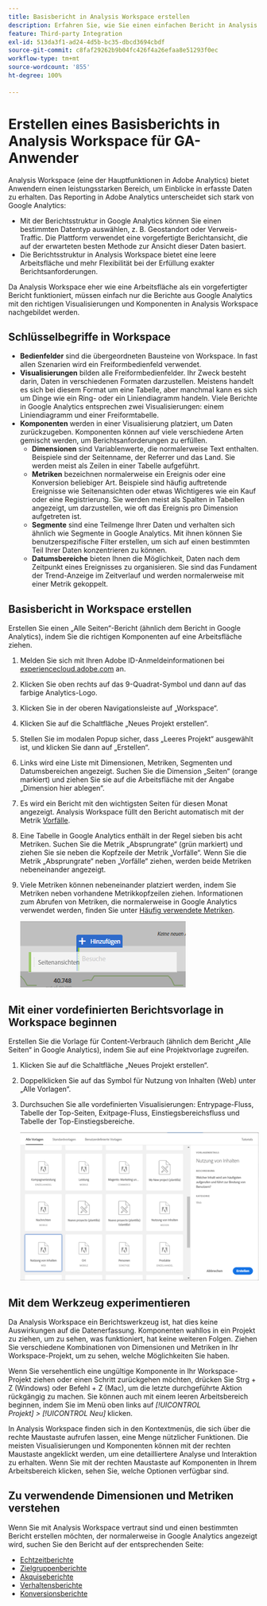 ```yaml
---
title: Basisbericht in Analysis Workspace erstellen
description: Erfahren Sie, wie Sie einen einfachen Bericht in Analysis Workspace in einem Format erstellen, das auf Anwender ausgerichtet ist, die mit Drittanbieter-Tools wie Google Analytics vertraut sind.
feature: Third-party Integration
exl-id: 513da3f1-ad24-4d5b-bc35-dbcd3694cbdf
source-git-commit: c8faf29262b9b04fc426f4a26efaa8e51293f0ec
workflow-type: tm+mt
source-wordcount: '855'
ht-degree: 100%

---
```


# Erstellen eines Basisberichts in Analysis Workspace für GA-Anwender

Analysis Workspace (eine der Hauptfunktionen in Adobe Analytics) bietet Anwendern einen leistungsstarken Bereich, um Einblicke in erfasste Daten zu erhalten. Das Reporting in Adobe Analytics unterscheidet sich stark von Google Analytics:

* Mit der Berichtsstruktur in Google Analytics können Sie einen bestimmten Datentyp auswählen, z. B. Geostandort oder Verweis-Traffic. Die Plattform verwendet eine vorgefertigte Berichtansicht, die auf der erwarteten besten Methode zur Ansicht dieser Daten basiert.
* Die Berichtsstruktur in Analysis Workspace bietet eine leere Arbeitsfläche und mehr Flexibilität bei der Erfüllung exakter Berichtsanforderungen.

Da Analysis Workspace eher wie eine Arbeitsfläche als ein vorgefertigter Bericht funktioniert, müssen einfach nur die Berichte aus Google Analytics mit den richtigen Visualisierungen und Komponenten in Analysis Workspace nachgebildet werden.

## Schlüsselbegriffe in Workspace

* **Bedienfelder** sind die übergeordneten Bausteine von Workspace. In fast allen Szenarien wird ein Freiformbedienfeld verwendet.
* **Visualisierungen** bilden alle Freiformbedienfelder. Ihr Zweck besteht darin, Daten in verschiedenen Formaten darzustellen. Meistens handelt es sich bei diesem Format um eine Tabelle, aber manchmal kann es sich um Dinge wie ein Ring- oder ein Liniendiagramm handeln. Viele Berichte in Google Analytics entsprechen zwei Visualisierungen: einem Liniendiagramm und einer Freiformtabelle.
* **Komponenten** werden in einer Visualisierung platziert, um Daten zurückzugeben. Komponenten können auf viele verschiedene Arten gemischt werden, um Berichtsanforderungen zu erfüllen.
   * **Dimensionen** sind Variablenwerte, die normalerweise Text enthalten. Beispiele sind der Seitenname, der Referrer und das Land. Sie werden meist als Zeilen in einer Tabelle aufgeführt.
   * **Metriken** bezeichnen normalerweise ein Ereignis oder eine Konversion beliebiger Art. Beispiele sind häufig auftretende Ereignisse wie Seitenansichten oder etwas Wichtigeres wie ein Kauf oder eine Registrierung. Sie werden meist als Spalten in Tabellen angezeigt, um darzustellen, wie oft das Ereignis pro Dimension aufgetreten ist.
   * **Segmente** sind eine Teilmenge Ihrer Daten und verhalten sich ähnlich wie Segmente in Google Analytics. Mit ihnen können Sie benutzerspezifische Filter erstellen, um sich auf einen bestimmten Teil Ihrer Daten konzentrieren zu können.
   * **Datumsbereiche** bieten Ihnen die Möglichkeit, Daten nach dem Zeitpunkt eines Ereignisses zu organisieren. Sie sind das Fundament der Trend-Anzeige im Zeitverlauf und werden normalerweise mit einer Metrik gekoppelt.

## Basisbericht in Workspace erstellen

Erstellen Sie einen „Alle Seiten“-Bericht (ähnlich dem Bericht in Google Analytics), indem Sie die richtigen Komponenten auf eine Arbeitsfläche ziehen.

1. Melden Sie sich mit Ihren Adobe ID-Anmeldeinformationen bei [experiencecloud.adobe.com](https://experiencecloud.adobe.com) an.
1. Klicken Sie oben rechts auf das 9-Quadrat-Symbol und dann auf das farbige Analytics-Logo.
1. Klicken Sie in der oberen Navigationsleiste auf „Workspace“.
1. Klicken Sie auf die Schaltfläche „Neues Projekt erstellen“.
1. Stellen Sie im modalen Popup sicher, dass „Leeres Projekt“ ausgewählt ist, und klicken Sie dann auf „Erstellen“.
1. Links wird eine Liste mit Dimensionen, Metriken, Segmenten und Datumsbereichen angezeigt. Suchen Sie die Dimension „Seiten“ (orange markiert) und ziehen Sie sie auf die Arbeitsfläche mit der Angabe „Dimension hier ablegen“.
1. Es wird ein Bericht mit den wichtigsten Seiten für diesen Monat angezeigt. Analysis Workspace füllt den Bericht automatisch mit der Metrik [Vorfälle](/help/components/metrics/occurrences.md).
1. Eine Tabelle in Google Analytics enthält in der Regel sieben bis acht Metriken. Suchen Sie die Metrik „Absprungrate“ (grün markiert) und ziehen Sie sie neben die Kopfzeile der Metrik „Vorfälle“. Wenn Sie die Metrik „Absprungrate“ neben „Vorfälle“ ziehen, werden beide Metriken nebeneinander angezeigt.
1. Viele Metriken können nebeneinander platziert werden, indem Sie Metriken neben vorhandene Metrikkopfzeilen ziehen. Informationen zum Abrufen von Metriken, die normalerweise in Google Analytics verwendet werden, finden Sie unter [Häufig verwendete Metriken](common-metrics.md).

   ![Neue Metrik](/help/technotes/ga-to-aa/assets/new_metric.png)

## Mit einer vordefinierten Berichtsvorlage in Workspace beginnen

Erstellen Sie die Vorlage für Content-Verbrauch (ähnlich dem Bericht „Alle Seiten“ in Google Analytics), indem Sie auf eine Projektvorlage zugreifen.

1. Klicken Sie auf die Schaltfläche „Neues Projekt erstellen“.
1. Doppelklicken Sie auf das Symbol für Nutzung von Inhalten (Web) unter „Alle Vorlagen“.
1. Durchsuchen Sie alle vordefinierten Visualisierungen: Entrypage-Fluss, Tabelle der Top-Seiten, Exitpage-Fluss, Einstiegsbereichsfluss und Tabelle der Top-Einstiegsbereiche.

   ![Vorlagenauswahl](/help/technotes/ga-to-aa/assets/content_consumption_template.png)

## Mit dem Werkzeug experimentieren

Da Analysis Workspace ein Berichtswerkzeug ist, hat dies keine Auswirkungen auf die Datenerfassung. Komponenten wahllos in ein Projekt zu ziehen, um zu sehen, was funktioniert, hat keine weiteren Folgen. Ziehen Sie verschiedene Kombinationen von Dimensionen und Metriken in Ihr Workspace-Projekt, um zu sehen, welche Möglichkeiten Sie haben.

Wenn Sie versehentlich eine ungültige Komponente in Ihr Workspace-Projekt ziehen oder einen Schritt zurückgehen möchten, drücken Sie Strg + Z (Windows) oder Befehl + Z (Mac), um die letzte durchgeführte Aktion rückgängig zu machen. Sie können auch mit einem leeren Arbeitsbereich beginnen, indem Sie im Menü oben links auf *[!UICONTROL Projekt] > [!UICONTROL Neu]* klicken.

In Analysis Workspace finden sich in den Kontextmenüs, die sich über die rechte Maustaste aufrufen lassen, eine Menge nützlicher Funktionen. Die meisten Visualisierungen und Komponenten können mit der rechten Maustaste angeklickt werden, um eine detailliertere Analyse und Interaktion zu erhalten. Wenn Sie mit der rechten Maustaste auf Komponenten in Ihrem Arbeitsbereich klicken, sehen Sie, welche Optionen verfügbar sind.

## Zu verwendende Dimensionen und Metriken verstehen

Wenn Sie mit Analysis Workspace vertraut sind und einen bestimmten Bericht erstellen möchten, der normalerweise in Google Analytics angezeigt wird, suchen Sie den Bericht auf der entsprechenden Seite:

* [Echtzeitberichte](realtime-reports.md)
* [Zielgruppenberichte](audience-reports.md)
* [Akquiseberichte](acquisition-reports.md)
* [Verhaltensberichte](behavior-reports.md)
* [Konversionsberichte](conversions-reports.md)
